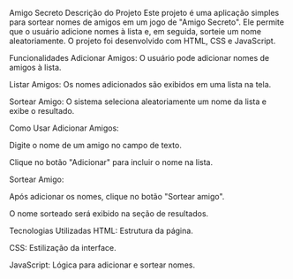 Amigo Secreto
Descrição do Projeto
Este projeto é uma aplicação simples para sortear nomes de amigos em um jogo de "Amigo Secreto". Ele permite que o usuário adicione nomes à lista e, em seguida, sorteie um nome aleatoriamente. O projeto foi desenvolvido com HTML, CSS e JavaScript.

Funcionalidades
Adicionar Amigos: O usuário pode adicionar nomes de amigos à lista.

Listar Amigos: Os nomes adicionados são exibidos em uma lista na tela.

Sortear Amigo: O sistema seleciona aleatoriamente um nome da lista e exibe o resultado.

Como Usar
Adicionar Amigos:

Digite o nome de um amigo no campo de texto.

Clique no botão "Adicionar" para incluir o nome na lista.

Sortear Amigo:

Após adicionar os nomes, clique no botão "Sortear amigo".

O nome sorteado será exibido na seção de resultados.

Tecnologias Utilizadas
HTML: Estrutura da página.

CSS: Estilização da interface.

JavaScript: Lógica para adicionar e sortear nomes.
